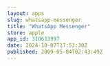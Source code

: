 ```yaml
---
layout: apps
slug: whatsapp-messenger
title: "WhatsApp Messenger"
store: apple
app_id: 310633997
date: 2024-10-07T17:53:30Z
published: 2009-05-04T02:43:49Z
---
```

